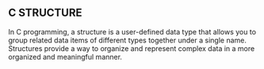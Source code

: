 ## C STRUCTURE

In C programming, a structure is a user-defined data type that allows you to group related data items of different types together under a single name. Structures provide a way to organize and represent complex data in a more organized and meaningful manner. 
